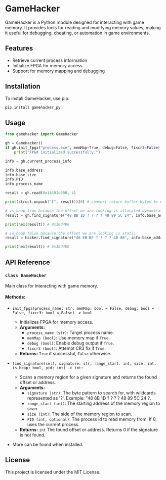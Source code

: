 # GameHacker

GameHacker is a Python module designed for interacting with game memory. It provides tools for reading and modifying memory values, making it useful for debugging, cheating, or automation in game environments.

## Features
- Retrieve current process information
- Initialize FPGA for memory access
- Support for memory mapping and debugging

## Installation
To install GameHacker, use pip:

```sh
pip install gamehacker_py
```

## Usage

```python
from gamehacker import GameHacker

gh = GameHacker()
if gh.init_fpga("process.exe", memMap=True, debug=False, fixcr3=False):
    print("FPGA initialized successfully.")

info = gh.current_process_info

info.base_address
info.base_size
info.PID
info.process_name

result = gh.read(0x14401c990, 4)

print(struct.unpack("I", result))[0] # convert return buffer bytes to uint32 value

# is_heap true bacause the offset we are looking is allocated dynamically
result = gh.find_signature("48 8B 1D ? ? ? ? 48 89 5C 24", info.base_address, info.base_size, True, info.PID)

print(hex(result)) # 0x30d480

# is_heap false because the offset we are looking is static 
result = hacker.find_signature("48 8B BF ? ? ? ? 48 8B", info.base_address, info.base_size, False, info.PID)

print(hex(result)) # 0x30d480
```

## API Reference

### `class GameHacker`
Main class for interacting with game memory.

#### Methods:
- `init_fpga(process_name: str, memMap: bool = False, debug: bool = False, fixcr3: bool = False) -> bool`
  - Initializes FPGA for memory access.
  - **Arguments:**
    - `process_name (str)`: Target process name.
    - `memMap (bool)`: Use memory map if `True`.
    - `debug (bool)`: Enable debug output if `True`.
    - `fixcr3 (bool)`: Attempt CR3 fix if `True`.
  - **Returns:** `True` if successful, `False` otherwise.

- `find_signature(self, signature: str, range_start: int, size: int, is_heap: bool, pid: int) -> int:`
  - Scans a memory region for a given signature and returns the found offset or address.
  - **Arguments:**
    - `signature (str)`: The byte pattern to search for, with wildcards represented as '?'. Example: "48 8B 1D ? ? ? ? 48 89 5C 24 ?.
    - `range_start (int)`: The starting address of the memory region to scan.
    - `size (int)`: The side of the memory region to scan.
    - `PID (int, optional)`: The process id to read memory from. If 0, uses the current process.
  - **Returns:** `int` The found offset or address. Returns 0 if the signature is not found.

- More can be found when installed.

## License
This project is licensed under the MIT License.
